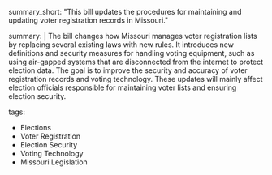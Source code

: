 summary_short: "This bill updates the procedures for maintaining and updating voter registration records in Missouri."

summary: |
  The bill changes how Missouri manages voter registration lists by replacing several existing laws with new rules. It introduces new definitions and security measures for handling voting equipment, such as using air-gapped systems that are disconnected from the internet to protect election data. The goal is to improve the security and accuracy of voter registration records and voting technology. These updates will mainly affect election officials responsible for maintaining voter lists and ensuring election security.

tags:
  - Elections
  - Voter Registration
  - Election Security
  - Voting Technology
  - Missouri Legislation
